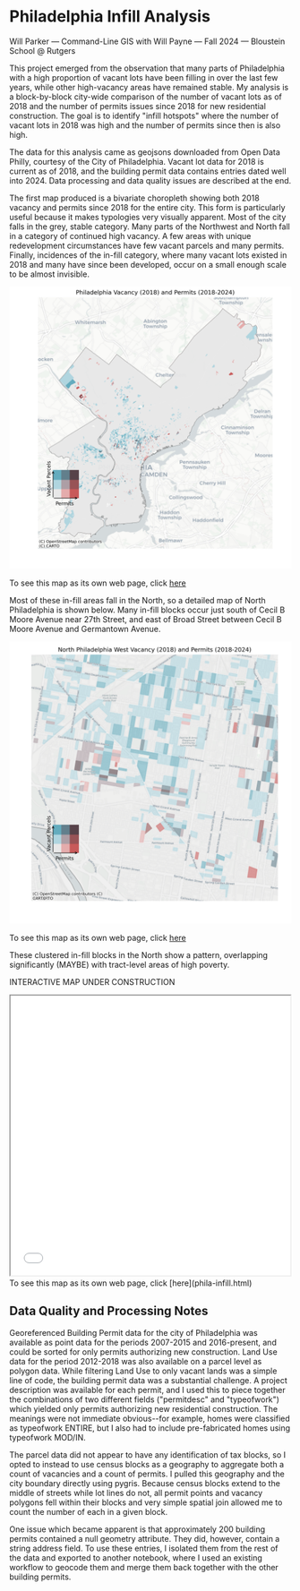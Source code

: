 # Philadelphia Infill Analysis

Will Parker — Command-Line GIS with Will Payne — Fall 2024 — Bloustein School @ Rutgers


This project emerged from the observation that many parts of Philadelphia with a high proportion of vacant lots have been filling in over the last few years, while other high-vacancy areas have remained stable. My analysis is a block-by-block city-wide comparison of the number of vacant lots as of 2018 and the number of permits issues since 2018 for new residential construction. The goal is to identify "infill hotspots" where the number of vacant lots in 2018 was high and the number of permits since then is also high.

The data for this analysis came as geojsons downloaded from Open Data Philly, courtesy of the City of Philadelphia. Vacant lot data for 2018 is current as of 2018, and the building permit data contains entries dated well into 2024. Data processing and data quality issues are described at the end.

The first map produced is a bivariate choropleth showing both 2018 vacancy and permits since 2018 for the entire city. This form is particularly useful because it makes typologies very visually apparent. Most of the city falls in the grey, stable category. Many parts of the Northwest and North fall in a category of continued high vacancy. A few areas with unique redevelopment circumstances have few vacant parcels and many permits. Finally, incidences of the in-fill category, where many vacant lots existed in 2018 and many have since been developed, occur on a small enough scale to be almost invisible.

<img src="citywide_bivariate_choropleth.png" alt="Bivariate Choropleth of Philadelphia Vacancy and Permits" width="600"/>

To see this map as its own web page, click [here](citywide_bivariate_choropleth.png)

Most of these in-fill areas fall in the North, so a detailed map of North Philadelphia is shown below. Many in-fill blocks occur just south of Cecil B Moore Avenue near 27th Street, and east of Broad Street between Cecil B Moore Avenue and Germantown Avenue. 

<img src="north_bivariate_choropleth.png" alt="Bivariate Choropleth of Philadelphia Vacancy and Permits" width="600"/>

To see this map as its own web page, click [here](north_bivariate_choropleth.png)

These clustered in-fill blocks in the North show a pattern, overlapping significantly (MAYBE) with tract-level areas of high poverty.

INTERACTIVE MAP UNDER CONSTRUCTION
<iframe src="phila-infill.html" height="500" width="500"></iframe>
To see this map as its own web page, click [here](phila-infill.html)



## Data Quality and Processing Notes

Georeferenced Building Permit data for the city of Philadelphia was available as point data for the periods 2007-2015 and 2016-present, and could be sorted for only permits authorizing new construction. Land Use data for the period 2012-2018 was also available on a parcel level as polygon data. While filtering Land Use to only vacant lands was a simple line of code, the building permit data was a substantial challenge. A project description was available for each permit, and I used this to piece together the combinations of two different fields ("permitdesc" and "typeofwork") which yielded only permits authorizing new residential construction. The meanings were not immediate obvious--for example, homes were classified as typeofwork ENTIRE, but I also had to include pre-fabricated homes using typeofwork MOD/IN.

The parcel data did not appear to have any identification of tax blocks, so I opted to instead to use census blocks as a geography to aggregate both a count of vacancies and a count of permits. I pulled this geography and the city boundary directly using pygris. Because census blocks extend to the middle of streets while lot lines do not, all permit points and vacancy polygons fell within their blocks and very simple spatial join allowed me to count the number of each in a given block.

One issue which became apparent is that approximately 200 building permits contained a null geometry attribute. They did, however, contain a string address field. To use these entries, I isolated them from the rest of the data and exported to another notebook, where I used an existing workflow to geocode them and merge them back together with the other building permits. 


